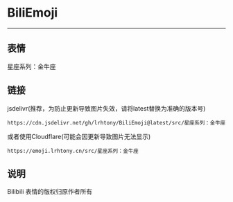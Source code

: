 # BiliEmoji
---
## 表情
星座系列：金牛座
## 链接
jsdelivr(推荐，为防止更新导致图片失效，请将latest替换为准确的版本号)
```
https://cdn.jsdelivr.net/gh/lrhtony/BiliEmoji@latest/src/星座系列：金牛座
```
或者使用Cloudflare(可能会因更新导致图片无法显示)
```
https://emoji.lrhtony.cn/src/星座系列：金牛座
```
## 说明
Bilibili 表情的版权归原作者所有

